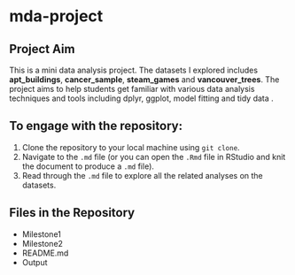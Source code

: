 # mda-project

## Project Aim
This is a mini data analysis project. The datasets I explored includes **apt_buildings**, **cancer_sample**, **steam_games** and **vancouver_trees**. The project aims to help students get familiar with various data analysis techniques and tools including dplyr, ggplot, model fitting and tidy data .

## To engage with the repository:  

1. Clone the repository to your local machine using `git clone`.
2. Navigate to the `.md` file (or you can open the `.Rmd` file in RStudio and knit the document to produce a `.md` file).
3. Read through the `.md` file to explore all the related analyses on the datasets.

## Files in the Repository
* Milestone1
* Milestone2
* README.md
* Output

